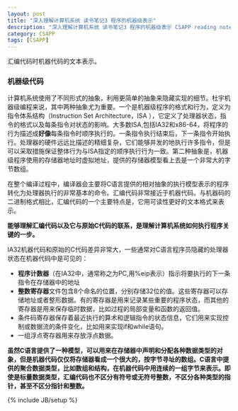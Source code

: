 ```yaml
---
layout: post
title: "深入理解计算机系统 读书笔记3 程序的机器级表示"
description: "深入理解计算机系统 读书笔记3 程序的机器级表示 CSAPP reading note 3 Machine Level Representation of programs"
category: CSAPP
tags: [CSAPP]
---
```

汇编代码时机器代码的文本表示。

### 机器级代码
计算机系统使用了不同形式的抽象，利用更简单的抽象来隐藏实现的细节。杜宇机器级编程来说，其中两种抽象尤为重要。一个是机器级程序的格式和行为，定义为指令体系结构（Instruction Set Architecture，ISA ），它定义了处理器状态，指令的格式以及每条指令对状态的影响。大多数ISA,包括IA32和x86-64，将程序的行为描述成**好像**每条指令时顺序执行的。一条指令执行结束后，下一条指令开始执行。处理器的硬件远远比描述的精细复杂，它们能够并发的地执行许多指令，但是可以采取措施保证整体行为与ISA指定的顺序执行行为一致。第二种抽象是，机器级程序使用的存储器地址时虚拟地址，提供的存储器模型看上去是一个非常大的字节数组。

在整个编译过程中，编译器会主要将C语言提供的相对抽象的执行模型表示的程序转化为处理器执行的非常基本的命令。汇编代码非常接近于机器代码。与机器码的二进制格式相比，汇编代码的一个主要特点是，它用可读性更好的文本格式来表示。

**能够理解汇编代码以及它与原始C代码的联系，是理解计算机系统如何执行程序关键的一步。**

IA32机器代码和原始的C代码差异非常大，一些通常对C语言程序员隐藏的处理器状态在机器代码中是可见的：

*  **程序计数器**（在IA32中，通常称之为PC,用%eip表示）指示将要执行的下一条指令在存储器中的地址
*  **整数寄存器**文件包含8个命名的位置，分别存储32位的值。这些寄存器可以存储地址或者整形数据。有的寄存器是用来记录某些重要的程序状态，而其他的寄存器是用来保存临时数据，比如过程的局部变量和函数的返回值。
*  条件码寄存器保存着最近执行的算术和逻辑指令的状态信息，它们用来实现控制或数据流的条件变化，比如用来实现if和while语句。
*  一组浮点寄存器用来存放浮点数据。

**虽然C语言提供了一种模型，可以用来在存储器中声明和分配各种数据类型的对象，但是机器代码仅仅将存储器看成一个很大的，按字节寻址的数组。C语言中提供的聚合数据类型，比如数组和结构，在机器代码中用连续的一组字节来表示。即使是标量数据类型，汇编代码也不区分有符号或无符号整数，不区分各种类型的指针，甚至不区分指针和整数。**






{% include JB/setup %}
